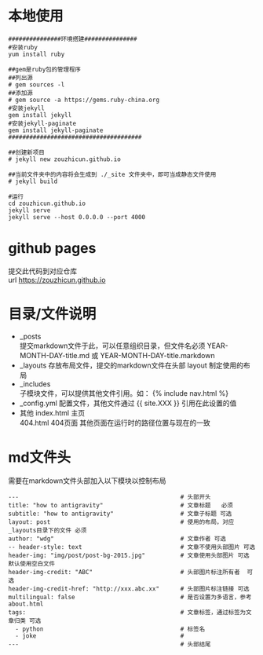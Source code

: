 # 本地使用
```shell
###############环境搭建###############
#安装ruby
yum install ruby

##gem是ruby包的管理程序
##列出源
# gem sources -l
##添加源
# gem source -a https://gems.ruby-china.org
#安装jekyll
gem install jekyll
#安装jekyll-paginate
gem install jekyll-paginate
######################################

##创建新项目
# jekyll new zouzhicun.github.io   

##当前文件夹中的内容将会生成到 ./_site 文件夹中，即可当成静态文件使用
# jekyll build   

#运行
cd zouzhicun.github.io
jekyll serve
jekyll serve --host 0.0.0.0 --port 4000
```



# github pages
提交此代码到对应仓库    
url   https://zouzhicun.github.io



# 目录/文件说明
* _posts  
  提交markdown文件于此，可以任意组织目录，但文件名必须 YEAR-MONTH-DAY-title.md 或 YEAR-MONTH-DAY-title.markdown
* _layouts
  存放布局文件，提交的markdown文件在头部 layout 制定使用的布局
* _includes  
  子模块文件，可以提供其他文件引用。如： {% include nav.html %}
* _config.yml
  配置文件，其他文件通过 {{ site.XXX }} 引用在此设置的值
* 其他
  index.html 主页  
  404.html 404页面
  其他页面在运行时的路径位置与现在的一致



# md文件头
需要在markdown文件头部加入以下模块以控制布局
```shell
---                                              # 头部开头
title: "how to antigravity"                      # 文章标题   必须
subtitle: "how to antigravity"                   # 文章子标题 可选
layout: post                                     # 使用的布局，对应_layouts目录下的文件 必须
author: "wdg"                                    # 文章作者 可选
-- header-style: text                            # 文章不使用头部图片 可选 
header-img: "img/post/post-bg-2015.jpg"          # 文章使用头部图片 可选 默认使用空白文件
header-img-credit: "ABC"                         # 头部图片标注所有者  可选
header-img-credit-href: "http://xxx.abc.xx"      # 头部图片标注链接 可选
multilingual: false                              # 是否设置为多语言，参考about.html
tags:                                            # 文章标签，通过标签为文章归类 可选
  - python                                       # 标签名
  - joke                                         # 
---                                              # 头部结尾
```


